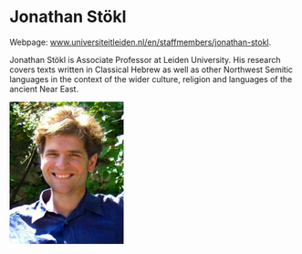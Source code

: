 # Jonathan Stökl

Webpage: <a href="https://www.universiteitleiden.nl/en/staffmembers/jonathan-stokl#tab-1">www.universiteitleiden.nl/en/staffmembers/jonathan-stokl</a>.

Jonathan Stökl is Associate Professor at Leiden University. His research covers texts written in Classical Hebrew as well as other Northwest Semitic languages in the context of the wider culture, religion and languages of the ancient Near East.

![t._jonathan_stokl](../photos/t._jonathan_stokl.jpg "T. Jonathan Stökl")
